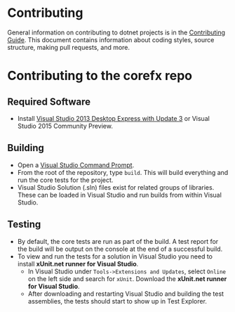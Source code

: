 # Contributing

General information on contributing to dotnet projects is in the [Contributing Guide](https://github.com/Microsoft/dotnet/blob/master/CONTRIBUTING.md). This document contains information about coding styles, source structure, making pull requests, and more.

# Contributing to the corefx repo

## Required Software

* Install [Visual Studio 2013 Desktop Express with Update 3](http://www.microsoft.com/en-us/download/details.aspx?id=43733) or Visual Studio 2015 Community Preview.

## Building

* Open a [Visual Studio Command Prompt](http://msdn.microsoft.com/en-us/library/ms229859(v=vs.110).aspx).
* From the root of the repository, type `build`. This will build everything and run the core tests for the project.
* Visual Studio Solution (.sln) files exist for related groups of libraries. These can be loaded in Visual Studio and run builds from within Visual Studio.

## Testing

* By default, the core tests are run as part of the build. A test report for the build will be output on the console at the end of a successful build.
* To view and run the tests for a solution in Visual Studio you need to install **xUnit.net runner for Visual Studio**.
	* In Visual Studio under `Tools->Extensions and Updates`, select `Online` on the left side and search for `xUnit`. Download the **xUnit.net runner for Visual Studio**.
	* After downloading and restarting Visual Studio and building the test assemblies, the tests should start to show up in Test Explorer.  